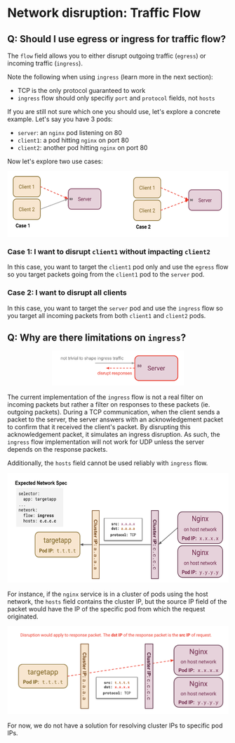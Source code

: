 # Network disruption: Traffic Flow

## Q: Should I use egress or ingress for traffic flow?

The `flow` field allows you to either disrupt outgoing traffic (`egress`) or incoming traffic (`ingress`).

Note the following when using `ingress` (learn more in the next section):
* TCP is the only protocol guaranteed to work
* `ingress` flow should only specifiy `port` and `protocol` fields, not `hosts`

If you are still not sure which one you should use, let's explore a concrete example. Let's say you have 3 pods:
* `server`: an `nginx` pod listening on 80
* `client1`: a pod hitting `nginx` on port 80
* `client2`: another pod hitting `nginx` on port 80

Now let's explore two use cases:

<p align="center"><kbd>
    <img src="../docs/img/network_flow_cases.png" height=150 width=600 align="center" />
</kbd></p>

### Case 1: I want to disrupt `client1` without impacting `client2`

In this case, you want to target the `client1` pod only and use the `egress` flow so you target packets going from the `client1` pod to the `server` pod.

### Case 2: I want to disrupt all clients

In this case, you want to target the `server` pod and use the `ingress` flow so you target all incoming packets from both `client1` and `client2` pods.

## Q: Why are there limitations on `ingress`?

<p align="center"><kbd>
    <img src="../docs/img/network_flow_ingress.png" height=80 width=300 />
</kbd></p>

The current implementation of the `ingress` flow is not a real filter on incoming packets but rather a filter on responses to these packets (ie. outgoing packets). During a TCP communication, when the client sends a packet to the server, the server answers with an acknowledgement packet to confirm that it received the client's packet. By disrupting this acknowledgement packet, it simulates an ingress disruption. As such, the `ingress` flow implementation will not work for UDP unless the server depends on the response packets.

Additionally, the `hosts` field cannot be used reliably with `ingress` flow. 

<p align="center"><kbd>
    <img src="../docs/img/network_flow_ingress_hosts_setup.png" height=250 width=600 />
</kbd></p>

For instance, if the `nginx` service is in a cluster of pods using the host network, the `hosts` field contains the cluster IP, but the source IP field of the packet would have the IP of the specific pod from which the request originated.

<p align="center"><kbd>
    <img src="../docs/img/network_flow_ingress_hosts_problem.png" height=200 width=570 />
</kbd></p>

For now, we do not have a solution for resolving cluster IPs to specific pod IPs.